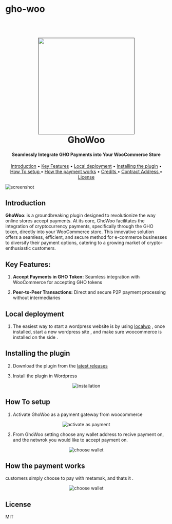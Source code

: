# gho-woo

 

  
  
<h1 align="center">
  <br>
  <a href=""><img src="https://blogger.googleusercontent.com/img/b/R29vZ2xl/AVvXsEg6AS1w-0gK7Z7-ofJuBJLonln8tCA9Cz138FlIrJ0wBPW4ny-q2JDiuEhSrX7F1d6LSPlkwyh9r8F445E_9w7KUCWcb7nl2sSKDllWsEOIHWqLQkVLHFOBm8Qwe-31Se-rohH4od2j_4ce45PL7momDpwA4OK748zs8ZA234enbxp0vIu5rFQYlzogw4A/s1024/ghowoo-Logo.png" width="300"></a>
  <br>
  GhoWoo 
  <br>
</h1>

<h4 align="center"> Seamlessly Integrate GHO Payments into Your WooCommerce Store </h4>

<p align="center">
  <a href="#introduction">Introduction</a> •
  <a href="#key-features">Key Features</a> •
  <a href="#local-deployment">Local deployment</a> •
  <a href="#installing-the-plugin">Installing the plugin</a> •
<a href="#how-to-setup">How To setup  </a> •
    <a href="#how-the-payment-works">How the payment works</a> •
  <a href="#credits ">Credits </a> •
  <a href="#contract-address ">Contract Address  </a> •
  <a href="#license">License</a>
</p>

![screenshot](https://blogger.googleusercontent.com/img/b/R29vZ2xl/AVvXsEi1K9caKt_6jB-h0cUq_CaeF0JZkkOehdteSRFFYiawUPHiuyBFGf0HJeobVLd-oL4vQchx013yS_w9T4Poh8_LN5t2ghR53jrK5pDZR7vjwP2TF2hUChJse1gPIvdtZ29PbqxYTpWxOvPFwaxd4dojhvs8QFJDSjjLOPIKxwVFT57Li0kY6TnDjY5-Ib0/s1000/Untitled-1-Recovered.png)


## Introduction 

**GhoWoo**:  is a groundbreaking plugin designed to revolutionize the way online stores accept payments. At its core, GhoWoo facilitates the integration of cryptocurrency payments, specifically through the GHO token, directly into your WooCommerce store. This innovative solution offers a seamless, efficient, and secure method for e-commerce businesses to diversify their payment options, catering to a growing market of crypto-enthusiastic customers.

## Key Features:

1. **Accept Payments in GHO Token:** Seamless integration with WooCommerce for accepting GHO tokens

2. **Peer-to-Peer Transactions:**  Direct and secure P2P payment processing without intermediaries

## Local deployment

1. The easiest way to start a wordpress website is by using [localwp](https://localwp.com/) , once installed, start a new wordpress site , and make sure woocommerce is installed on the side .

## Installing the plugin 

2. Download the plugin from the [latest releases](https://github.com/malawadd/gho-woo/releases/tag/v0.1.0-LGHO-Hack)

3. Install the plugin in Wordpress 

<p align="center">
  <img src="https://blogger.googleusercontent.com/img/b/R29vZ2xl/AVvXsEjpQy3Z46216-p6JzWo0F4GX_wai-AHaIiwenJZI6buHp2jI9565eaY6zzZipLxayHDshcR5_7rdIPkexbVmq1HCZ4BSPLWJT9dg59ZveS576mHzOwR9NrRmLHN9Jz8T0UiWvhqPapYLBAGKM-_01eHRBqPVCi4HMChpVN2OtbdjttI31TruatKkpmb8tw/s640/install%20gif%20(2).gif" alt="installation">
</p>

## How To setup 

1. Activate GhoWoo as a payment gateway from woocommerce 

<p align="center">
  <img src="https://blogger.googleusercontent.com/img/b/R29vZ2xl/AVvXsEibIcZiskbY4mbNY23sqQZur2gL4YucvZpjoSgPJ-UOgZTVEJqX7ZqQdT1W3b87qFBdBq-ZpWbMZ0Xnlv-92q23cC8ZztAYqHEZ2lynBz5pwNxCm7y8wMv4S_oeHX9xa58lKLDAN3Ddog3879bDrZUTmT6NfPU3X7xXsD9_QsFknsU2Jlib8WKZBLex91Q/s640/0117%20(1).gif" alt="activate as payment">
</p>

2. From GhoWoo setting choose any wallet address to recive payment on, and the netwrok you would like to accept payment on. 

<p align="center">
  <img src="https://blogger.googleusercontent.com/img/b/R29vZ2xl/AVvXsEhQFPTGeGjA5P59PJZc_VE22Ip31yvPivmAf3TjAnbmsXJNMSvf6awgj1UnzOeSHA8lXNCMfLkYFZzxEnj-2XmDpTTLHLJaeikXLjzm7wUM0q1JwUMEU6Yho4zDEZVBqqHdmyrI-6MDIkJVIxKCDy76aPb09dEpbHHfK7lTaylwbd7kKC6F7xs0Gv2g4QU/s640/wallet.gif" alt="choose wallet">
</p>

## How the payment works 

customers simply choose to pay with metamsk, and thats it . 

<p align="center">
  <img src="https://blogger.googleusercontent.com/img/b/R29vZ2xl/AVvXsEicd7i17Pe1rcEb0OdGsdEE-omjDuqaKCMUl0ao5PFq9QDew1oXjZ8EIg7WI6G5tqxs8T7lgQT9BSL0u85tCownd1W0jijSDFa-irauNeD2Rx2KUJCzkFr5ouX290cGxPrdwuIV3WAwdY9QPnliS8yu-upMOXAI1fqOH3v3LkpkFZLHqfi9qiRiFKv0Eqs/s640/client%20journy%20.gif" alt="choose wallet">
</p>




## License

MIT
